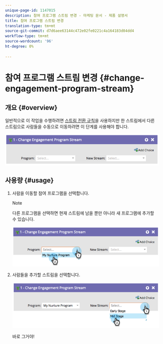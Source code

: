 ```yaml
---
unique-page-id: 1147015
description: 참여 프로그램 스트림 변경 - 마케팅 문서 - 제품 설명서
title: 참여 프로그램 스트림 변경
translation-type: tm+mt
source-git-commit: d7d6aee63144c472e02fe0221c4a164183d04dd4
workflow-type: tm+mt
source-wordcount: '96'
ht-degree: 0%

---
```



# 참여 프로그램 스트림 변경 {#change-engagement-program-stream}

## 개요 {#overview}

일반적으로 이 작업을 수행하려면 [스트림 전환 규칙](../../../../product-docs/email-marketing/drip-nurturing/engagement-program-streams/transition-people-between-engagement-streams.md)을 사용하지만 한 스트림에서 다른 스트림으로 사람들을 수동으로 이동하려면 이 단계를 사용해야 합니다.

![](assets/image2014-9-22-14-3a52-3a14.png)

## 사용량 {#usage}

1. 사람을 이동할 참여 프로그램을 선택합니다.

   >[!NOTE]
   >
   >다른 프로그램을 선택하면 현재 스트림에 남을 뿐만 아니라 새 프로그램에 추가할 수 있습니다.

   ![](assets/image2014-9-22-14-3a52-3a50.png)

1. 사람들을 추가할 스트림을 선택합니다.

   ![](assets/image2014-9-22-14-3a52-3a59.png)

   바로 그거야!

